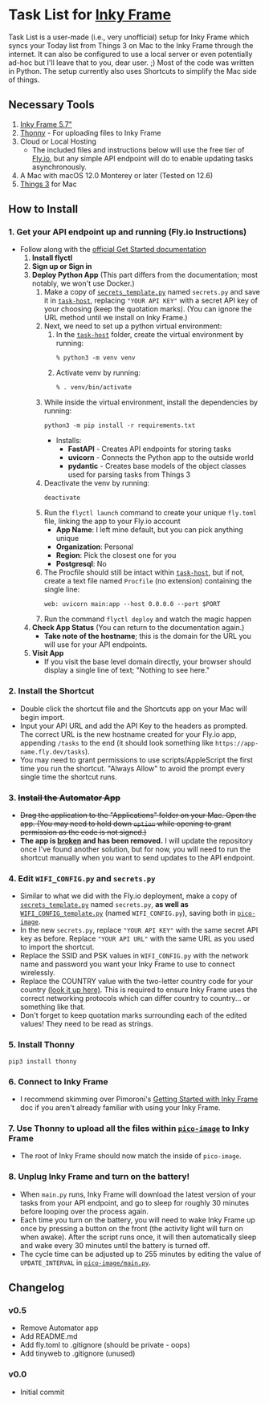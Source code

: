 # Task List for [Inky Frame](https://shop.pimoroni.com/products/inky-frame-5-7)
Task List is a user-made (i.e., very unofficial) setup for Inky Frame which syncs your Today list from Things 3 on Mac to the Inky Frame through the internet. It can also be configured to use a local server or even potentially ad-hoc but I'll leave that to you, dear user. ;) Most of the code was written in Python. The setup currently also uses Shortcuts to simplify the Mac side of things.

## Necessary Tools

1. [Inky Frame 5.7"](https://shop.pimoroni.com/products/inky-frame-5-7)
2. [Thonny]() - For uploading files to Inky Frame
3. Cloud or Local Hosting
	- The included files and instructions below will use the free tier of [Fly.io](https://fly.io/), but any simple API endpoint will do to enable updating tasks asynchronously.
4. A Mac with macOS 12.0 Monterey or later (Tested on 12.6)
5. [Things 3](https://culturedcode.com/things/) for Mac

## How to Install

### 1. Get your API endpoint up and running (Fly.io Instructions)
- Follow along with the [official Get Started documentation](https://fly.io/docs/hands-on/)
  1. **Install flyctl**
  2. **Sign up or Sign in**
  3. **Deploy Python App** (This part differs from the documentation; most notably, we won't use Docker.)
     1. Make a copy of [`secrets_template.py`](/secrets_template.py) named `secrets.py` and save it in [`task-host`](/task-host), replacing `"YOUR API KEY"` with a secret API key of your choosing (keep the quotation marks). (You can ignore the URL method until we install on Inky Frame.)
     2. Next, we need to set up a python virtual environment:
        1. In the [`task-host`](/task-host) folder, create the virtual environment by running:
           ```
           % python3 -m venv venv
           ```
        2. Activate venv by running:
           ```
           % . venv/bin/activate
           ```
     3. While inside the virtual environment, install the dependencies by running:
        ```
        python3 -m pip install -r requirements.txt
        ```
        - Installs:
          - **FastAPI** - Creates API endpoints for storing tasks
          - **uvicorn** - Connects the Python app to the outside world
          - **pydantic** - Creates base models of the object classes used for parsing tasks from Things 3
     4. Deactivate the venv by running:
        ```
        deactivate
        ```
     5. Run the `flyctl launch` command to create your unique `fly.toml` file, linking the app to your Fly.io account
        - **App Name**: I left mine default, but you can pick anything unique
        - **Organization**: Personal
        - **Region**: Pick the closest one for you
        - **Postgresql**: No
     6. The Procfile should still be intact within [`task-host`](/task-host), but if not, create a text file named `Procfile` (no extension) containing the single line:
        ```
        web: uvicorn main:app --host 0.0.0.0 --port $PORT
        ```
     7. Run the command `flyctl deploy` and watch the magic happen
  4. **Check App Status** (You can return to the documentation again.)
     - **Take note of the hostname**; this is the domain for the URL you will use for your API endpoints.	
  5. **Visit App**
     - If you visit the base level domain directly, your browser should display a single line of text; "Nothing to see here."

### 2. Install the Shortcut
- Double click the shortcut file and the Shortcuts app on your Mac will begin import.
- Input your API URL and add the API Key to the headers as prompted. The correct URL is the new hostname created for your Fly.io app, appending `/tasks` to the end (it should look something like `https://app-name.fly.dev/tasks`).
- You may need to grant permissions to use scripts/AppleScript the first time you run the shortcut. "Always Allow" to avoid the prompt every single time the shortcut runs.

### 3. ~~Install the Automator App~~
- ~~Drag the application to the "Applications" folder on your Mac. Open the app. (You may need to hold down `option` while opening to grant permission as the code is not signed.)~~
- **The app is [broken](https://github.com/kappanjoe/Inky-Frame-Task-List/issues/1) and has been removed.** I will update the repository once I've found another solution, but for now, you will need to run the shortcut manually when you want to send updates to the API endpoint.

### 4. Edit `WIFI_CONFIG.py` and `secrets.py`
- Similar to what we did with the Fly.io deployment, make a copy of [`secrets_template.py`](/secrets_template.py) named `secrets.py`, **as well as** [`WIFI_CONFIG_template.py`](/secrets_template.py) (named `WIFI_CONFIG.py`), saving both in [`pico-image`](/pico-image).
- In the new `secrets.py`, replace `"YOUR API KEY"` with the same secret API key as before. Replace `"YOUR API URL"` with the same URL as you used to import the shortcut.
- Replace the SSID and PSK values in `WIFI_CONFIG.py` with the network name and password you want your Inky Frame to use to connect wirelessly.
- Replace the COUNTRY value with the two-letter country code for your country [(look it up here)](https://en.wikipedia.org/wiki/ISO_3166-1_alpha-2). This is required to ensure Inky Frame uses the correct networking protocols which can differ country to country... or something like that.
- Don't forget to keep quotation marks surrounding each of the edited values! They need to be read as strings.

### 5. Install Thonny
```
pip3 install thonny
```

### 6. Connect to Inky Frame
- I recommend skimming over Pimoroni's [Getting Started with Inky Frame](https://learn.pimoroni.com/article/getting-started-with-inky-frame) doc if you aren't already familiar with using your Inky Frame.

### 7. Use Thonny to upload all the files within [`pico-image`](/pico-image) to Inky Frame
- The root of Inky Frame should now match the inside of `pico-image`.

### 8. Unplug Inky Frame and turn on the battery!
- When `main.py` runs, Inky Frame will download the latest version of your tasks from your API endpoint, and go to sleep for roughly 30 minutes before looping over the process again.
- Each time you turn on the battery, you will need to wake Inky Frame up once by pressing a button on the front (the activity light will turn on when awake). After the script runs once, it will then automatically sleep and wake every 30 minutes until the battery is turned off.
- The cycle time can be adjusted up to 255 minutes by editing the value of `UPDATE_INTERVAL` in [`pico-image/main.py`](pico-image/main.py).

## Changelog

### v0.5

- Remove Automator app
- Add README.md
- Add fly.toml to .gitignore (should be private - oops)
- Add tinyweb to .gitignore (unused)

### v0.0

- Initial commit
